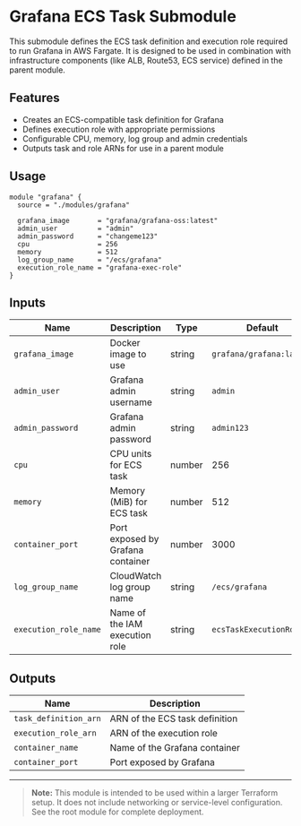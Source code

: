 # Grafana ECS Task Submodule

This submodule defines the ECS task definition and execution role required to run Grafana in AWS Fargate. It is designed to be used in combination with infrastructure components (like ALB, Route53, ECS service) defined in the parent module.

## Features

- Creates an ECS-compatible task definition for Grafana
- Defines execution role with appropriate permissions
- Configurable CPU, memory, log group and admin credentials
- Outputs task and role ARNs for use in a parent module

## Usage

```hcl
module "grafana" {
  source = "./modules/grafana"

  grafana_image       = "grafana/grafana-oss:latest"
  admin_user          = "admin"
  admin_password      = "changeme123"
  cpu                 = 256
  memory              = 512
  log_group_name      = "/ecs/grafana"
  execution_role_name = "grafana-exec-role"
}
```

## Inputs

| Name                  | Description                              | Type   | Default                |
|-----------------------|------------------------------------------|--------|------------------------|
| `grafana_image`       | Docker image to use                      | string | `grafana/grafana:latest` |
| `admin_user`          | Grafana admin username                   | string | `admin`                |
| `admin_password`      | Grafana admin password                   | string | `admin123`             |
| `cpu`                 | CPU units for ECS task                   | number | 256                    |
| `memory`              | Memory (MiB) for ECS task                | number | 512                    |
| `container_port`      | Port exposed by Grafana container        | number | 3000                   |
| `log_group_name`      | CloudWatch log group name                | string | `/ecs/grafana`         |
| `execution_role_name` | Name of the IAM execution role          | string | `ecsTaskExecutionRole` |

## Outputs

| Name                  | Description                                |
|-----------------------|--------------------------------------------|
| `task_definition_arn` | ARN of the ECS task definition             |
| `execution_role_arn`  | ARN of the execution role                 |
| `container_name`      | Name of the Grafana container              |
| `container_port`      | Port exposed by Grafana                    |

---

> **Note:** This module is intended to be used within a larger Terraform setup. It does not include networking or service-level configuration. See the root module for complete deployment.
